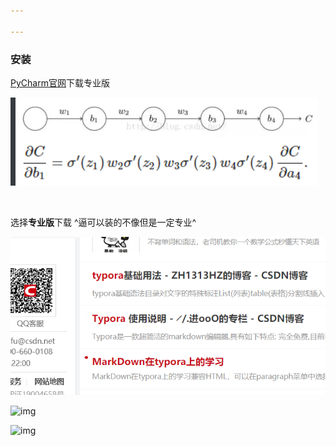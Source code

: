 ```yaml
---

---
```


### 安装 ###

[PyCharm官网](https://www.jetbrains.com/pycharm/)下载专业版





![1549006654972](pic/1549006654972.png)

​         

选择**专业版**下载  ^逼可以装的不像但是一定专业^

![1549006819685](pic/1549006819685.png)







![img](https://camo.githubusercontent.com/d5c60f070b91eb75dbe070f85eca4ec230785591/68747470733a2f2f75706c6f61642d696d616765732e6a69616e7368752e696f2f75706c6f61645f696d616765732f333239303238312d376336306538636431663861653732662e706e673f696d6167654d6f6772322f6175746f2d6f7269656e742f7374726970253743696d61676556696577322f322f772f31323430)

![img](https://camo.githubusercontent.com/a3115bf5948dc2dbca39f9eb72b62376bb1eac46/68747470733a2f2f75706c6f61642d696d616765732e6a69616e7368752e696f2f75706c6f61645f696d616765732f333239303238312d653136353263333532396532386136372e706e673f696d6167654d6f6772322f6175746f2d6f7269656e742f7374726970253743696d61676556696577322f322f772f31323430)






